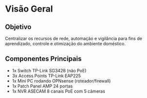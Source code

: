 # Visão Geral

## Objetivo
Centralizar os recursos de rede, automação e vigilância para fins de aprendizado, controle e otimização do ambiente doméstico.

## Componentes Principais
- 1x Switch TP-Link SG3428 (não PoE)
- 3x Access Points TP-Link EAP225
- 1x Mini PC rodando OPNsense (roteador/firewall)
- 1x Patch Panel AMP 24 portas
- 1x NVR ASECAM 8 canais PoE com 5 câmeras
